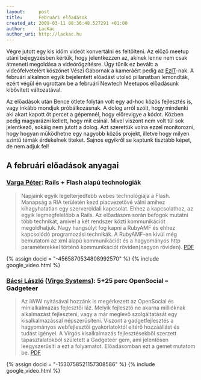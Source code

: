 ```yaml
---
layout:     post
title:      Februári előadások
created_at: 2009-03-11 08:36:48.527291 +01:00
author:     LacKac
author_uri: http://lackac.hu
--- 
```

Végre jutott egy kis időm videót konvertálni és feltölteni. Az előző meetup utáni bejegyzésben kértük, hogy jelentkezzen az, akinek lenne nem csak átmeneti megoldása a videórögzítésre. Úgy tűnik ez bevált: a videófelvételért köszönet Vészi Gábornak a kameráért pedig az [EzIT](http://exit.hu)-nak. A februári alkalmon egyik bejelentett előadást utolsó pillanatban lemondták, ezért végül én ugrottam be a februári Newtech Meetupos előadásunk kibővített változatával.

Az előadások után Bence ötlete folytán volt egy ad-hoc közös fejlesztés is, vagy inkább mondjuk próbálkozásnak. A dolog arról szólt, hogy mindenki aki akart kapott öt percet a gépemnél, hogy előrevigye a kódot. Közben pedig magyarázni kellett, hogy mit csinál. Mivel viszont nem volt túl sok jelentkező, sokáig nem jutott a dolog. Azt szerettük volna ezzel monitorozni, hogy hogyan működhetne egy nagyobb közös projekt, illetve hogy milyen szintű témák érdekelnek titeket. Sajnos egyikről se kaptunk tisztább képet, de nem adjuk fel!

## A februári előadások anyagai

### [Varga Péter](http://pepusz.hu): Rails + Flash alapú technologiák

> Napjaink egyik legelterjedtebb webes technológiája a Flash. Manapság a RIA területén kezd piacvezetővé válni amihez kihagyhatatlan egy szerveroldali kapcsolat. Ehhez a kapcsolathoz, az egyik legmegfelelőbb a Rails. Az előadásom során befogok mutatni több technikát, amivel a két rendszer közti kommunikációt megoldhatjuk. Nagy hangsúlyt fog kapni a RubyAMF és ehhez kapcsolódó programozási technikák. A RubyAMF-en kívül még bemutatom az xml alapú kommunikációt és a hagyományos http paraméterekkel történő kommunikációt röviden(nagyon röviden). [PDF](http://files.meetup.com/1271139/09-02-24-varga_peter-rails_es_flash.pdf)

{% assign docid = "-4565870534808992570" %}
{% include google_video.html %}

### [Bácsi László](http://lackac.hu) ([Virgo Systems](http://virgo.hu/)): 5+25 perc OpenSocial – Gadgeteer

> Az iWiW nyitásával hozzánk is megérkezett az OpenSocial és minialkalmazás fejlesztői láz. Melyik fejlesztő ne akarna millióknak alkalmazást fejleszteni, vagy a már meglevő szolgáltatását egy kisalkalmazással népszerűsíteni. Viszont a gadgetfejlesztés a hagyományos webfejlesztői gyakorlatoktól eltérő hozzáállást és tudást igényel. A Virgós kisalkalmazás fejlesztésekből szerzett tapasztalatokból született a Gadgeteer gem, ami jelentősen leegyszerűsíti a ezt a folyamatot. Előadásomban ezt a gemet mutatom be. [PDF](http://files.meetup.com/1271139/09-02-24-bacsi_laszlo-gyors_opensocial.pdf)

{% assign docid = "-1530758521157308586" %}
{% include google_video.html %}
